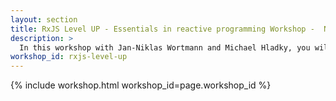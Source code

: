 ```yaml
---
layout: section
title: RxJS Level UP - Essentials in reactive programming Workshop -  NG-DE 2019 in Berlin
description: >
  In this workshop with Jan-Niklas Wortmann and Michael Hladky, you will get an overview of this library. We will learn about the concept, approach and implementation of RxJS!  
workshop_id: rxjs-level-up
---
```


{% include workshop.html workshop_id=page.workshop_id %}
